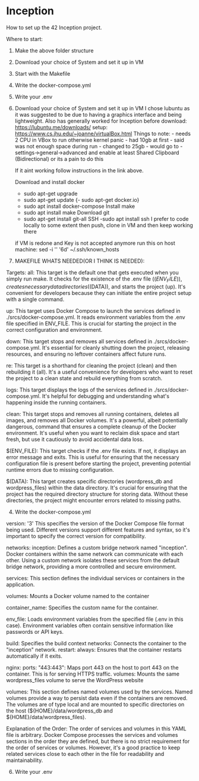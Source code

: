 # Inception
How to set up the 42 Inception project. 

Where to start:
1. Make the above folder structure
2. Download your choice of System and set it up in VM
3. Start with the Makefile
4. Write the docker-compose.yml
5. Write your .env



2. Download your choice of System and set it up in VM
   I chose lubuntu as it was suggested to be due to having a graphics interface and being lightweight. Also has generally worked for Inception before
    download: https://lubuntu.me/downloads/
    setup: https://www.cs.jhu.edu/~joanne/virtualBox.html
   Things to note:
        - needs 2 CPU in VBox to run otherwise kernel panic
        - had 10gb at first - said was not enough space during run - changed to 25gb
        - would go to -settings->general->advanced and enable at least Shared Clipboard (Bidirectional) or its a pain to do this

    If it aint working follow instructions in the link above.

   Download and install docker
     - sudo apt-get upgrade
     - sudo apt-get update
     {- sudo apt-get docker.io}
     - sudo apt install docker-compose
   Install make
     - sudo apt install make
   Download git
     - sudo apt-get install git-all
   SSH
      -sudo apt install ssh
   I prefer to code locally to some extent then push, clone in VM and then keep working there

   if VM is redone and Key is not accepted anymore run this on host machine:
      sed -i '' '6d' ~/.ssh/known_hosts


4. MAKEFILE WHATS NEEDED(OR I THINK IS NEEDED):

Targets:
all: This target is the default one that gets executed when you simply run make. It checks for the existence of the .env file ($(ENV_FILE)), creates necessary data directories ($(DATA)), and starts the project (up). It's convenient for developers because they can initiate the entire project setup with a single command.

up: This target uses Docker Compose to launch the services defined in ./srcs/docker-compose.yml. It reads environment variables from the .env file specified in ENV_FILE. This is crucial for starting the project in the correct configuration and environment.

down: This target stops and removes all services defined in ./srcs/docker-compose.yml. It's essential for cleanly shutting down the project, releasing resources, and ensuring no leftover containers affect future runs.

re: This target is a shorthand for cleaning the project (clean) and then rebuilding it (all). It's a useful convenience for developers who want to reset the project to a clean state and rebuild everything from scratch.

logs: This target displays the logs of the services defined in ./srcs/docker-compose.yml. It's helpful for debugging and understanding what's happening inside the running containers.

clean: This target stops and removes all running containers, deletes all images, and removes all Docker volumes. It's a powerful, albeit potentially dangerous, command that ensures a complete cleanup of the Docker environment. It's useful when you want to reclaim disk space and start fresh, but use it cautiously to avoid accidental data loss.

$(ENV_FILE): This target checks if the .env file exists. If not, it displays an error message and exits. This is useful for ensuring that the necessary configuration file is present before starting the project, preventing potential runtime errors due to missing configuration.

$(DATA): This target creates specific directories (wordpress_db and wordpress_files) within the data directory. It's crucial for ensuring that the project has the required directory structure for storing data. Without these directories, the project might encounter errors related to missing paths.


4. Write the docker-compose.yml
   
version: '3'
This specifies the version of the Docker Compose file format being used. Different versions support different features and syntax, so it's important to specify the correct version for compatibility.

networks: inception:
Defines a custom bridge network named "inception". Docker containers within the same network can communicate with each other. Using a custom network isolates these services from the default bridge network, providing a more controlled and secure environment.

services:
This section defines the individual services or containers in the application.

volumes: Mounts a Docker volume named to the container

container_name: Specifies the custom name for the container.

env_file: Loads environment variables from the specified file (.env in this case). Environment variables often contain sensitive information like passwords or API keys.

build: Specifies the build context
networks: Connects the container to the "inception" network.
restart: always: Ensures that the container restarts automatically if it exits.

nginx:
ports: "443:443": Maps port 443 on the host to port 443 on the container. This is for serving HTTPS traffic.
volumes: Mounts the same wordpress_files volume to serve the WordPress website

volumes:
This section defines named volumes used by the services. Named volumes provide a way to persist data even if the containers are removed. The volumes are of type local and are mounted to specific directories on the host (${HOME}/data/wordpress_db and ${HOME}/data/wordpress_files).

Explanation of the Order:
The order of services and volumes in this YAML file is arbitrary. Docker Compose processes the services and volumes sections in the order they are defined, but there is no strict requirement for the order of services or volumes. However, it's a good practice to keep related services close to each other in the file for readability and maintainability.


6. Write your .env

